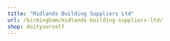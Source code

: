 ```yaml
---
title: "Midlands Building Suppliers Ltd"
url: /birmingham/midlands-building-suppliers-ltd/
shop: doityourself
---
```

